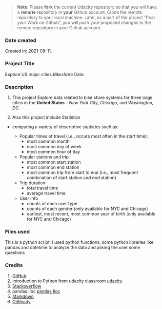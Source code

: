 >**Note**: Please **fork** the current Udacity repository so that you will have a **remote** repository in **your** Github account. Clone the remote repository to your local machine. Later, as a part of the project "Post your Work on Github", you will push your proposed changes to the remote repository in your Github account.

### Date created
Created in: 2021-08-11.

### Project Title
Explore US major cities *Bikeshare* Data.

### Description
1. This project Explore data related to bike share systems for three large cities in the **United States** - *New York City*, *Chicago*, and *Washington, DC*.

2. Also this project include Statistics 
* computing a variety of descriptive statistics such as:

    - Popular times of travel (i.e., occurs most often in the start time):
        * most common month
        * most common day of week
        * most common hour of day
    -  Popular stations and trip
        * most common start station
        * most common end station
        * most common trip from start to end (i.e., most frequent combination of start station and end station)
    - Trip duration
        * total travel time
        * average travel time
    - User info
        * counts of each user type
        * counts of each gender (only available for NYC and Chicago)
        * earliest, most recent, most common year of birth (only available for NYC and Chicago)

### Files used
This is a python script, I used python functions, some python libraries like pandas and datetime to analyze the data and asking the user some questions

### Credits

1. [GitHub](http://github.com)
2. Introduction to Python from udacity classroom [udacity](https://www.udacity.com/).
3. [Stackoverflow](https://stackoverflow.com)
4. pandas Iloc [pandas Iloc](https://pandas.pydata.org/pandas-docs/stable/reference/api/pandas.DataFrame.iloc.html#pandas-dataframe-iloc)
5. [Markdown](https://www.markdownguide.org/basic-syntax/)
6. [GitReady](http://gitready.com/beginner/2009/01/21/pushing-and-pulling.html)





